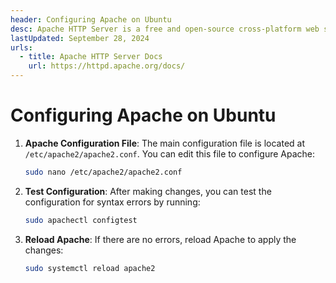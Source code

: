 ```yaml
---
header: Configuring Apache on Ubuntu
desc: Apache HTTP Server is a free and open-source cross-platform web server.
lastUpdated: September 28, 2024
urls:
  - title: Apache HTTP Server Docs
    url: https://httpd.apache.org/docs/
---
```


# Configuring Apache on Ubuntu

1. **Apache Configuration File**: The main configuration file is located at `/etc/apache2/apache2.conf`. You can edit this file to configure Apache:

   ```bash
   sudo nano /etc/apache2/apache2.conf
   ```

2. **Test Configuration**: After making changes, you can test the configuration for syntax errors by running:

   ```bash
   sudo apachectl configtest
   ```

3. **Reload Apache**: If there are no errors, reload Apache to apply the changes:

   ```bash
   sudo systemctl reload apache2
   ```
